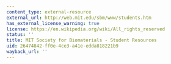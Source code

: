 ```yaml
---
content_type: external-resource
external_url: http://web.mit.edu/sbm/www/students.htm
has_external_license_warning: true
license: https://en.wikipedia.org/wiki/All_rights_reserved
status: ''
title: MIT Society for Biomaterials - Student Resources
uid: 26474842-ff0e-4ce3-a41e-edda818221b9
wayback_url: ''
---
```

